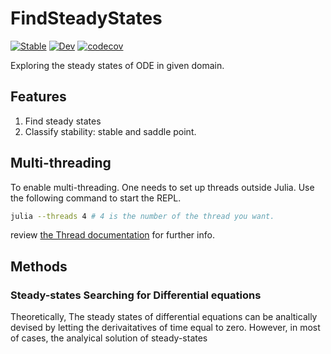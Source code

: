 # FindSteadyStates

[![Stable](https://img.shields.io/badge/docs-stable-blue.svg)](https://=.github.io/FindSteadyStates.jl/stable)
[![Dev](https://img.shields.io/badge/docs-dev-blue.svg)](https://=.github.io/FindSteadyStates.jl/dev)
[![codecov](https://codecov.io/gh/stevengogogo/FindSteadyStates.jl/branch/master/graph/badge.svg?token=eNsRLcRA69)](https://codecov.io/gh/stevengogogo/FindSteadyStates.jl)

Exploring the steady states of ODE in given domain.

## Features
1. Find steady states
2. Classify stability: stable and saddle point.




## Multi-threading

To enable multi-threading. One needs to set up threads outside Julia. Use the following command to start the REPL.

```sh
julia --threads 4 # 4 is the number of the thread you want.
```
review [the Thread documentation](https://docs.julialang.org/en/v1/manual/multi-threading/) for further info.

##  Methods

### Steady-states Searching for Differential equations

Theoretically, The steady states of differential equations can be analtically devised by letting the derivaitatives of time equal to zero. However, in most of cases, the analyical solution of steady-states